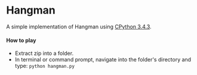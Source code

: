 # Hangman #
A simple implementation of Hangman using [CPython 3.4.3](https://www.python.org/ftp/python/3.4.3/python-3.4.3.msi).

#### How to play ####
- Extract zip into a folder.
- In terminal or command prompt, navigate into the folder's directory and type: `python hangman.py`
